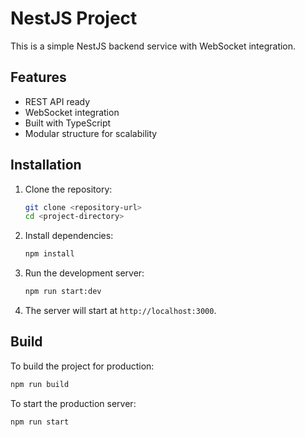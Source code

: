 # NestJS Project

This is a simple NestJS backend service with WebSocket integration.

## Features

- REST API ready
- WebSocket integration
- Built with TypeScript
- Modular structure for scalability

## Installation

1. Clone the repository:

   ```bash
   git clone <repository-url>
   cd <project-directory>
   ```

2. Install dependencies:

   ```bash
   npm install
   ```

3. Run the development server:

   ```bash
   npm run start:dev
   ```

4. The server will start at `http://localhost:3000`.

## Build

To build the project for production:

```bash
npm run build
```

To start the production server:

```bash
npm run start
```
